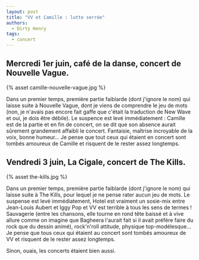 ```yaml
---
layout: post
title: "VV et Camille : lutte serrée"
authors:
  - Dirty Henry
tags:
  - concert
---
```


## Mercredi 1er juin, café de la danse, concert de Nouvelle Vague.

{% asset camille-nouvelle-vague.jpg %}

Dans un premier temps, première partie faiblarde (dont j'ignore le nom) qui
laisse suite à Nouvelle Vague, dont je viens de comprendre le jeu de mots (non,
je n'avais pas encore fait gaffe que c'était la traduction de New Wave et oui,
je dois être débile). Le suspence est levé immédiatement : Camille est de la
partie et en fin de concert, on se dit que son absence aurait sûrement
grandement affaibli le concert. Fantaisie, maîtrise incroyable de la voix, bonne
humeur… Je pense que tout ceux qui étaient en concert sont tombés amoureux de
Camille et risquent de le rester assez longtemps.

## Vendredi 3 juin, La Cigale, concert de The Kills.

{% asset the-kills.jpg %}

Dans un premier temps, première partie faiblarde (dont j'ignore le nom) qui
laisse suite à The Kills, pour lequel je ne pense rater aucun jeu de mots. Le
suspense est levé immédiatement, Hotel est vraiment un sosie-mix entre
Jean-Louis Aubert et Iggy Pop et VV est terrible à tous les sens de termes !
Sauvagerie (entre les chansons, elle tourne en rond tête baissé et à vive allure
comme on imagine que Bagheera l'aurait fait si il avait préfére faire du rock
que du dessin animé), rock'n'roll attitude, physique top-modélesque… Je pense
que tous ceux qui étaient au concert sont tombés amoureux de VV et risquent de
le rester assez longtemps.

Sinon, ouais, les concerts étaient bien aussi.
